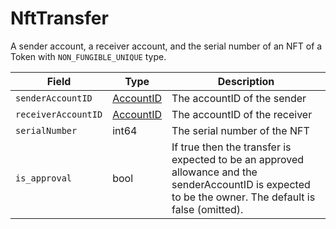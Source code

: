 # NftTransfer

A sender account, a receiver account, and the serial number of an NFT of a Token with `NON_FUNGIBLE_UNIQUE` type.

| Field               | Type                      | Description                                                                                                                                                                                               |
| ------------------- | ------------------------- | --------------------------------------------------------------------------------------------------------------------------------------------------------------------------------------------------------- |
| `senderAccountID`   | [AccountID](accountid.md) | The accountID of the sender                                                                                                                                                                               |
| `receiverAccountID` | [AccountID](accountid.md) | The accountID of the receiver                                                                                                                                                                             |
| `serialNumber`      | int64                     | The serial number of the NFT                                                                                                                                                                              |
| `is_approval`       | bool                      | If true then the transfer is expected to be an approved allowance and the senderAccountID is expected to be the owner. The default is false (omitted). |
